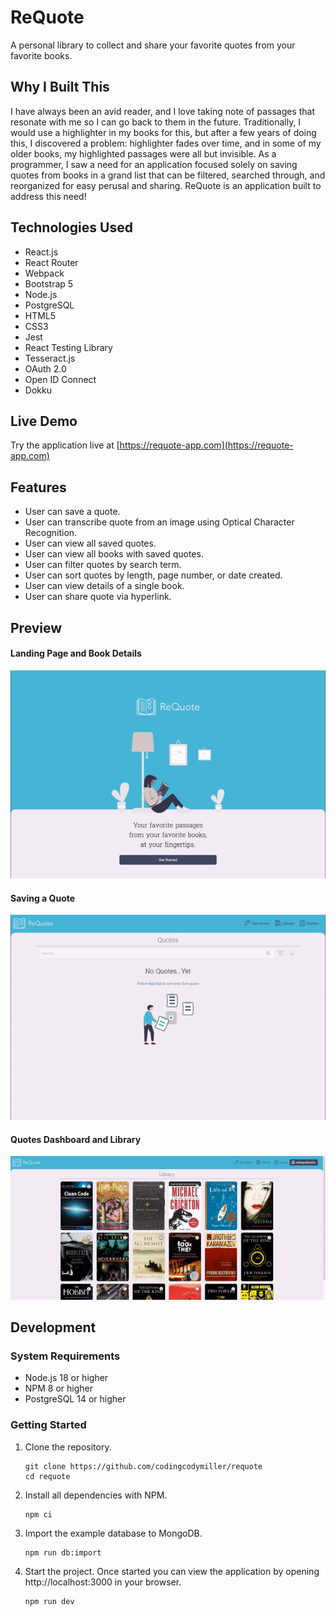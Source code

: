# ReQuote

A personal library to collect and share your favorite quotes from your favorite books.

## Why I Built This

I have always been an avid reader, and I love taking note of passages that resonate with me so I can go back to them in the future. Traditionally, I would use a highlighter in my books for this, but after a few years of doing this, I discovered a problem: highlighter fades over time, and in some of my older books, my highlighted passages were all but invisible. As a programmer, I saw a need for an application focused solely on saving quotes from books in a grand list that can be filtered, searched through, and reorganized for easy perusal and sharing. ReQuote is an application built to address this need!

## Technologies Used

- React.js
- React Router
- Webpack
- Bootstrap 5
- Node.js
- PostgreSQL
- HTML5
- CSS3
- Jest
- React Testing Library
- Tesseract.js
- OAuth 2.0
- Open ID Connect
- Dokku

## Live Demo

Try the application live at [https://requote-app.com](https://requote-app.com)

## Features

- User can save a quote.
- User can transcribe quote from an image using Optical Character Recognition.
- User can view all saved quotes.
- User can view all books with saved quotes.
- User can filter quotes by search term.
- User can sort quotes by length, page number, or date created.
- User can view details of a single book.
- User can share quote via hyperlink.

## Preview

#### Landing Page and Book Details
![ReQuote Landing and Book Details Demo](readme-assets/landing-book-details-demo.gif)

#### Saving a Quote
![ReQuote Save Quote Demo](readme-assets/save-quote-demo.gif)

#### Quotes Dashboard and Library
![ReQuote Quotes Dashboard and Library Demo](readme-assets/quotes-library-demo.gif)

## Development

### System Requirements

- Node.js 18 or higher
- NPM 8 or higher
- PostgreSQL 14 or higher

### Getting Started

1. Clone the repository.

    ```shell
    git clone https://github.com/codingcodymiller/requote
    cd requote
    ```

1. Install all dependencies with NPM.

    ```shell
    npm ci
    ```

1. Import the example database to MongoDB.

    ```shell
    npm run db:import
    ```

1. Start the project. Once started you can view the application by opening http://localhost:3000 in your browser.

    ```shell
    npm run dev
    ```
